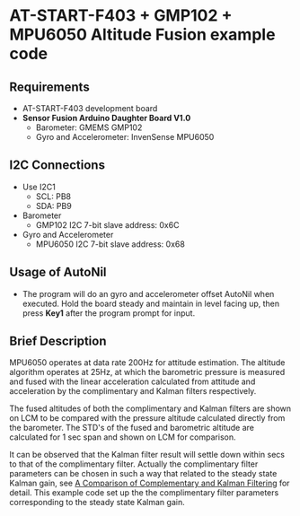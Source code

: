 AT-START-F403 + GMP102 + MPU6050 Altitude Fusion example code
=============================================================

Requirements
-----------
- AT-START-F403 development board
- **Sensor Fusion Arduino Daughter Board V1.0**
  - Barometer: GMEMS GMP102
  - Gyro and Accelerometer: InvenSense MPU6050

I2C Connections
---------------
- Use I2C1
  - SCL: PB8
  - SDA: PB9
- Barometer
  - GMP102 I2C 7-bit slave address: 0x6C
- Gyro and Accelerometer
  - MPU6050 I2C 7-bit slave address: 0x68

Usage of AutoNil
----------------
 * The program will do an gyro and accelerometer offset AutoNil when executed. Hold the board steady and maintain in level facing up, then press **Key1** after the program prompt for input.

Brief Description
-----------------
MPU6050 operates at data rate 200Hz for attitude estimation. The altitude algorithm operates at 25Hz, at which the barometric pressure is measured and fused with the linear acceleration calculated from attitude and acceleration by the complimentary and Kalman filters respectively.

The fused altitudes of both the complimentary and Kalman filters are shown on LCM to be compared with the pressure altitude calculated directly from the barometer. The STD's of the fused and barometric altitude are calculated for 1 sec span and shown on LCM for comparison.

It can be observed that the Kalman filter result will settle down within secs to that of the complimentary filter. Actually the complimentary filter parameters can be chosen in such a way that related to the steady state Kalman gain, see [A Comparison of Complementary and Kalman Filtering](https://ieeexplore.ieee.org/document/4101411/) for detail. This example code set up the the complimentary filter parameters corresponding to the steady state Kalman gain.

